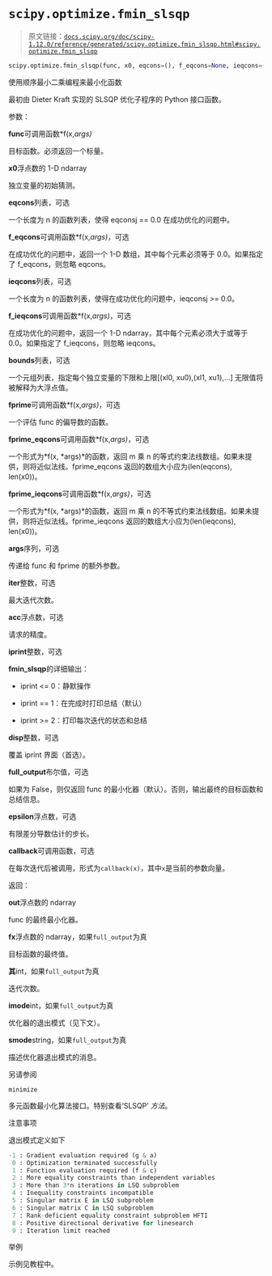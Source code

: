 # `scipy.optimize.fmin_slsqp`

> 原文链接：[`docs.scipy.org/doc/scipy-1.12.0/reference/generated/scipy.optimize.fmin_slsqp.html#scipy.optimize.fmin_slsqp`](https://docs.scipy.org/doc/scipy-1.12.0/reference/generated/scipy.optimize.fmin_slsqp.html#scipy.optimize.fmin_slsqp)

```py
scipy.optimize.fmin_slsqp(func, x0, eqcons=(), f_eqcons=None, ieqcons=(), f_ieqcons=None, bounds=(), fprime=None, fprime_eqcons=None, fprime_ieqcons=None, args=(), iter=100, acc=1e-06, iprint=1, disp=None, full_output=0, epsilon=1.4901161193847656e-08, callback=None)
```

使用顺序最小二乘编程来最小化函数

最初由 Dieter Kraft 实现的 SLSQP 优化子程序的 Python 接口函数。

参数：

**func**可调用函数*f(x,*args)*

目标函数。必须返回一个标量。

**x0**浮点数的 1-D ndarray

独立变量的初始猜测。

**eqcons**列表，可选

一个长度为 n 的函数列表，使得 eqconsj == 0.0 在成功优化的问题中。

**f_eqcons**可调用函数*f(x,*args)*，可选

在成功优化的问题中，返回一个 1-D 数组，其中每个元素必须等于 0.0。如果指定了 f_eqcons，则忽略 eqcons。

**ieqcons**列表，可选

一个长度为 n 的函数列表，使得在成功优化的问题中，ieqconsj >= 0.0。

**f_ieqcons**可调用函数*f(x,*args)*，可选

在成功优化的问题中，返回一个 1-D ndarray，其中每个元素必须大于或等于 0.0。如果指定了 f_ieqcons，则忽略 ieqcons。

**bounds**列表，可选

一个元组列表，指定每个独立变量的下限和上限[(xl0, xu0),(xl1, xu1),…] 无限值将被解释为大浮点值。

**fprime**可调用函数*f(x,*args)*，可选

一个评估 func 的偏导数的函数。

**fprime_eqcons**可调用函数*f(x,*args)*，可选

一个形式为*f(x, *args)*的函数，返回 m 乘 n 的等式约束法线数组。如果未提供，则将近似法线。fprime_eqcons 返回的数组大小应为(len(eqcons), len(x0))。

**fprime_ieqcons**可调用函数*f(x,*args)*，可选

一个形式为*f(x, *args)*的函数，返回 m 乘 n 的不等式约束法线数组。如果未提供，则将近似法线。fprime_ieqcons 返回的数组大小应为(len(ieqcons), len(x0))。

**args**序列，可选

传递给 func 和 fprime 的额外参数。

**iter**整数，可选

最大迭代次数。

**acc**浮点数，可选

请求的精度。

**iprint**整数，可选

**fmin_slsqp**的详细输出：

+   iprint <= 0：静默操作

+   iprint == 1：在完成时打印总结（默认）

+   iprint >= 2：打印每次迭代的状态和总结

**disp**整数，可选

覆盖 iprint 界面（首选）。

**full_output**布尔值，可选

如果为 False，则仅返回 func 的最小化器（默认）。否则，输出最终的目标函数和总结信息。

**epsilon**浮点数，可选

有限差分导数估计的步长。

**callback**可调用函数，可选

在每次迭代后被调用，形式为`callback(x)`，其中`x`是当前的参数向量。

返回：

**out**浮点数的 ndarray

func 的最终最小化器。

**fx**浮点数的 ndarray，如果`full_output`为真

目标函数的最终值。

**其**int，如果`full_output`为真

迭代次数。

**imode**int，如果`full_output`为真

优化器的退出模式（见下文）。

**smode**string，如果`full_output`为真

描述优化器退出模式的消息。

另请参阅

`minimize`

多元函数最小化算法接口。特别查看‘SLSQP’ *方法*。

注意事项

退出模式定义如下

```py
-1 : Gradient evaluation required (g & a)
 0 : Optimization terminated successfully
 1 : Function evaluation required (f & c)
 2 : More equality constraints than independent variables
 3 : More than 3*n iterations in LSQ subproblem
 4 : Inequality constraints incompatible
 5 : Singular matrix E in LSQ subproblem
 6 : Singular matrix C in LSQ subproblem
 7 : Rank-deficient equality constraint subproblem HFTI
 8 : Positive directional derivative for linesearch
 9 : Iteration limit reached 
```

举例

示例见教程中。
